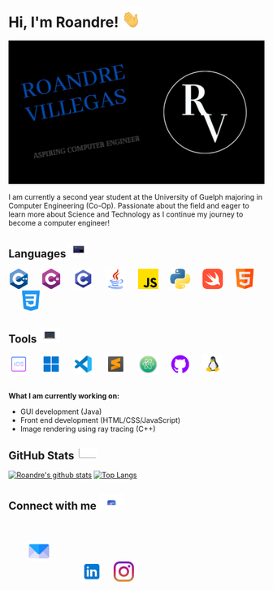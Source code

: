 # Hi, I'm Roandre! <img src = "images/wave.gif" width = "40" height = "40">

<img src = images/img_for_readme.jpg> 

I am currently a second year student at the University of Guelph majoring in Computer Engineering (Co-Op).  Passionate about the field and eager to learn more about Science and Technology as I continue my journey to become a computer engineer! 

## Languages <img src = "images/code.gif" height = "30">
<div>
 <img src = images/c-.png width = "40" height = "40">&nbsp&nbsp&nbsp&nbsp&nbsp
 <img src = images/c-sharp.png width = "40" height = "40">&nbsp&nbsp&nbsp&nbsp&nbsp
 <img src = images/icons8-c-programming-48.png width = "40" height = "40">&nbsp&nbsp&nbsp&nbsp&nbsp
 <img src = images/java.png width = "40" height = "40">&nbsp&nbsp&nbsp&nbsp&nbsp
 <img src = images/js.png width = "40" height = "40">&nbsp&nbsp&nbsp&nbsp&nbsp
 <img src = images/python.png width = "40" height = "40">&nbsp&nbsp&nbsp&nbsp&nbsp
 <img src = images/swift.png width = "40" height = "40">&nbsp&nbsp&nbsp&nbsp&nbsp
 <img src = images/html.png width = "40" height = "40">&nbsp&nbsp&nbsp&nbsp&nbsp
 <img src = images/css-3.png width = "40" height = "40">&nbsp&nbsp&nbsp&nbsp&nbsp
</div>

## Tools <img src = "images/computer.gif" height= "30">
<div>
 <img src = images/icons8-ios-logo-64.png width = "40" height = "40">&nbsp&nbsp&nbsp&nbsp&nbsp
 <img src = images/icons8-windows-11-48.png width = "40" height = "40">&nbsp&nbsp&nbsp&nbsp&nbsp
 <img src = images/icons8-visual-studio-code-2019-48.png width = "40" height = "40">&nbsp&nbsp&nbsp&nbsp&nbsp
 <img src = images/icons8-sublime-text-48.png width = "40" height = "40">&nbsp&nbsp&nbsp&nbsp&nbsp
 <img src = images/Atom_1.0_icon.png width = "40" height = "40">&nbsp&nbsp&nbsp&nbsp&nbsp
 <img src = images/icone-github-violet.png width = "40" height = "40">&nbsp&nbsp&nbsp&nbsp&nbsp
 <img src = images/icons8-linux-48.png width = "40" height = "40">&nbsp&nbsp&nbsp&nbsp&nbsp
</div>
<br>

<strong>What I am currently working on:</strong></summary>
 <ul>
   <li>GUI development (Java)</li>
   <li>Front end development (HTML/CSS/JavaScript)</li>
   <li>Image rendering using ray tracing (C++)</li>
 </ul>



## GitHub Stats <img src = "images/graph.gif" width = "40"> 
[![Roandre's github stats](https://github-readme-stats.vercel.app/api?username=RoandreVillegas&theme=chartreuse-dark)](https://github.com/RoandreVillegas/github-readme-stats)
[![Top Langs](https://github-readme-stats.vercel.app/api/top-langs/?username=RoandreVillegas&layout=compact&theme=highcontrast)](https://github.com/RoandreVillegas/github-readme-stats)

## Connect with me <img src = "images/mail.gif" width = "50" height = "30">
<div>
 <a href = "mailto:roandre_villegas@rocketmail.com"><img src = "images/email.png" width = "40" height = "40" style = "margin: 40px;"></a>&nbsp&nbsp&nbsp&nbsp&nbsp
 <a href = "https://www.linkedin.com/in/roandre-villegas/"><img src = "images/icons8-linkedin-48.png" width = "40" height = "40"></a>&nbsp&nbsp&nbsp&nbsp&nbsp
 <a href = https://www.instagram.com/roandre___/><img src = "images/instagram.png" width = "40" height "40"> </a>
</div>

